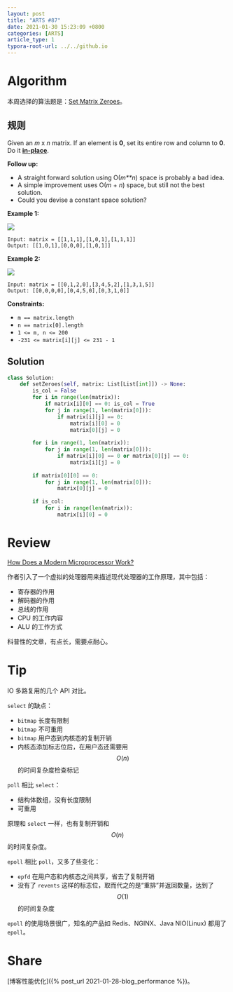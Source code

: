```yaml
---
layout: post
title: "ARTS #87"
date: 2021-01-30 15:23:09 +0800
categories: [ARTS]
article_type: 1
typora-root-url: ../../github.io
---
```



# Algorithm

本周选择的算法题是：[Set Matrix Zeroes](https://leetcode.com/problems/set-matrix-zeroes/)。


## 规则

Given an *m* x *n* matrix. If an element is **0**, set its entire row and column to **0**. Do it [**in-place**](https://en.wikipedia.org/wiki/In-place_algorithm).

**Follow up:**

- A straight forward solution using O(*m**n*) space is probably a bad idea.
- A simple improvement uses O(*m* + *n*) space, but still not the best solution.
- Could you devise a constant space solution?

 

**Example 1:**

![](https://assets.leetcode.com/uploads/2020/08/17/mat1.jpg)

```
Input: matrix = [[1,1,1],[1,0,1],[1,1,1]]
Output: [[1,0,1],[0,0,0],[1,0,1]]
```

**Example 2:**

![](https://assets.leetcode.com/uploads/2020/08/17/mat2.jpg)

```
Input: matrix = [[0,1,2,0],[3,4,5,2],[1,3,1,5]]
Output: [[0,0,0,0],[0,4,5,0],[0,3,1,0]]
```

 

**Constraints:**

- `m == matrix.length`
- `n == matrix[0].length`
- `1 <= m, n <= 200`
- `-231 <= matrix[i][j] <= 231 - 1`

## Solution

```python
class Solution:
    def setZeroes(self, matrix: List[List[int]]) -> None:
        is_col = False
        for i in range(len(matrix)):
            if matrix[i][0] == 0: is_col = True
            for j in range(1, len(matrix[0])):
                if matrix[i][j] == 0:
                    matrix[i][0] = 0
                    matrix[0][j] = 0
        
        for i in range(1, len(matrix)):
            for j in range(1, len(matrix[0])):
                if matrix[i][0] == 0 or matrix[0][j] == 0:
                    matrix[i][j] = 0
        
        if matrix[0][0] == 0:
            for j in range(1, len(matrix[0])):
                matrix[0][j] = 0
        
        if is_col:
            for i in range(len(matrix)):
                matrix[i][0] = 0
```


# Review

[How Does a Modern Microprocessor Work?](https://medium.com/swlh/how-does-a-microprocessor-work-e06d196efd8f)

作者引入了一个虚拟的处理器用来描述现代处理器的工作原理，其中包括：

- 寄存器的作用
- 解码器的作用
- 总线的作用
- CPU 的工作内容
- ALU 的工作方式

科普性的文章，有点长，需要点耐心。

# Tip

IO 多路复用的几个 API 对比。

`select` 的缺点：

- `bitmap` 长度有限制
- `bitmap` 不可重用
- `bitmap` 用户态到内核态的复制开销
- 内核态添加标志位后，在用户态还需要用 $$O(n)$$ 的时间复杂度检查标记

`poll` 相比 `select`：

- 结构体数组，没有长度限制
- 可重用

原理和 `select` 一样，也有复制开销和 $$O(n)$$ 的时间复杂度。

`epoll` 相比 `poll`，又多了些变化：

- `epfd` 在用户态和内核态之间共享，省去了复制开销
- 没有了 `revents` 这样的标志位，取而代之的是“重排”并返回数量，达到了 $$O(1)$$ 的时间复杂度

`epoll` 的使用场景很广，知名的产品如 Redis、NGINX、Java NIO(Linux) 都用了 `epoll`。

# Share

[博客性能优化]({% post_url 2021-01-28-blog_performance %})。

